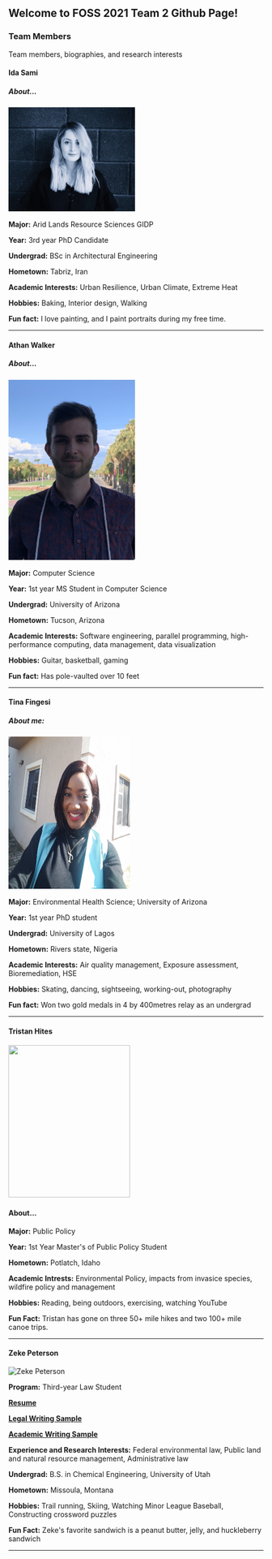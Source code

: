 ## Welcome to FOSS 2021 Team 2 Github Page!

### Team Members
Team members, biographies, and research interests

#### Ida Sami

##### About...

<img src="images/Ida.jpg" alt="Ida Sami" width="250px" height="205px">

**Major:** Arid Lands Resource Sciences GIDP

**Year:** 3rd year PhD Candidate

**Undergrad:** BSc in Architectural Engineering 

**Hometown:** Tabriz, Iran

**Academic Interests:** Urban Resilience, Urban Climate, Extreme Heat

**Hobbies:** Baking, Interior design, Walking

**Fun fact:** I love painting, and I paint portraits during my free time. 


<hr />

#### Athan Walker

##### About...

<img src="images/Athan_Walker_Profile.png" alt="Athan Walker" width="250px" height="355px">

**Major:** Computer Science

**Year:** 1st year MS Student in Computer Science

**Undergrad:** University of Arizona

**Hometown:** Tucson, Arizona

**Academic Interests:** Software engineering, parallel programming, high-performance computing, data management, data visualization

**Hobbies:** Guitar, basketball, gaming

**Fun fact:** Has pole-vaulted over 10 feet

<hr />

#### Tina Fingesi

##### About me:

<img src="images/Tina.jpg" alt="Tina" width="240px" height="300px">

**Major:** Environmental Health Science; University of Arizona

**Year:** 1st year PhD student

**Undergrad:** University of Lagos

**Hometown:** Rivers state, Nigeria

**Academic Interests:** Air quality management, Exposure assessment, Bioremediation, HSE

**Hobbies:** Skating, dancing, sightseeing, working-out, photography

**Fun fact:** Won two gold medals in 4 by 400metres relay as an undergrad

<hr />

#### Tristan Hites

<img src="https://user-images.githubusercontent.com/78441133/111818691-b2255980-889c-11eb-985a-c5e10b14dc9f.jpg" width="240px" height="300px">

#### About...

**Major:** Public Policy 

**Year:** 1st Year Master's of Public Policy Student 

**Hometown:** Potlatch, Idaho

**Academic Intrests:** Environmental Policy, impacts from invasice species, wildfire policy and management

**Hobbies:** Reading, being outdoors, exercising, watching YouTube

**Fun Fact:** Tristan has gone on three 50+ mile hikes and two 100+ mile canoe trips. 

<hr />

#### Zeke Peterson
<img src="images/zeke_profile.jpg" alt="Zeke Peterson" width="250px" height="355px">

**Program:** Third-year Law Student

[**Resume**](https://drive.google.com/file/d/1vvUP5BJhxXeU75vPZTiC8doSwjSDNv8Y/view?usp=sharing)

[**Legal Writing Sample**](https://drive.google.com/file/d/1BNFp4IiDwZ0IMDmuzIFsDYWJWjmYugoN/view?usp=sharing)

[**Academic Writing Sample**](https://drive.google.com/file/d/11dNV5cpmY9_jQA42R5iMyNwmvVnrImmt/view?usp=sharing)

**Experience and Research Interests:** Federal environmental law, Public land and natural resource management, Administrative law

**Undergrad:** B.S. in Chemical Engineering, University of Utah

**Hometown:** Missoula, Montana

**Hobbies:** Trail running, Skiing, Watching Minor League Baseball, Constructing crossword puzzles

**Fun Fact:** Zeke's favorite sandwich is a peanut butter, jelly, and huckleberry sandwich
<hr />
